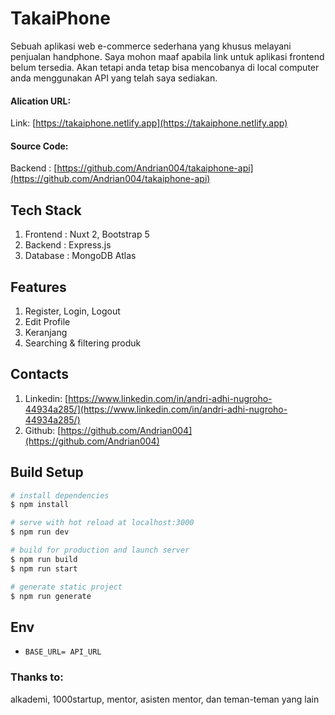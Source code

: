 # TakaiPhone

Sebuah aplikasi web e-commerce sederhana yang khusus melayani penjualan handphone. Saya mohon maaf apabila link untuk aplikasi frontend belum tersedia. Akan tetapi anda tetap bisa mencobanya di local computer anda menggunakan API yang telah saya sediakan.

#### Alication URL:

Link: [https://takaiphone.netlify.app](https://takaiphone.netlify.app)

#### Source Code:

Backend : [https://github.com/Andrian004/takaiphone-api](https://github.com/Andrian004/takaiphone-api)

## Tech Stack

1. Frontend : Nuxt 2, Bootstrap 5
2. Backend : Express.js
3. Database : MongoDB Atlas

## Features

1. Register, Login, Logout
2. Edit Profile
3. Keranjang
4. Searching & filtering produk

## Contacts

1. Linkedin: [https://www.linkedin.com/in/andri-adhi-nugroho-44934a285/](https://www.linkedin.com/in/andri-adhi-nugroho-44934a285/)
2. Github: [https://github.com/Andrian004](https://github.com/Andrian004)

## Build Setup

```bash
# install dependencies
$ npm install

# serve with hot reload at localhost:3000
$ npm run dev

# build for production and launch server
$ npm run build
$ npm run start

# generate static project
$ npm run generate
```

## Env

- `BASE_URL= API_URL`

### Thanks to:

alkademi, 1000startup, mentor, asisten mentor, dan teman-teman yang lain
